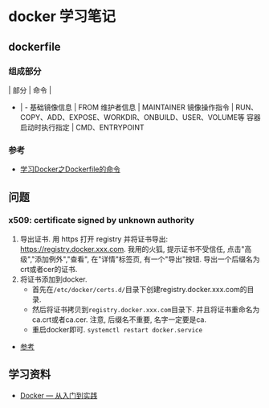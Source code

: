 # docker 学习笔记

## dockerfile

### 组成部分

| 部分 | 命令 |
- | - 
基础镜像信息 | FROM
维护者信息 | MAINTAINER
镜像操作指令 | RUN、COPY、ADD、EXPOSE、WORKDIR、ONBUILD、USER、VOLUME等
容器启动时执行指定 | CMD、ENTRYPOINT

### 参考
- [学习Docker之Dockerfile的命令](https://www.jianshu.com/p/10ed530766af)

## 问题

### x509: certificate signed by unknown authority

1. 导出证书. 用 https 打开 registry 并将证书导出: https://registry.docker.xxx.com. 我用的火狐, 提示证书不受信任, 点击"高级","添加例外","查看", 在"详情"标签页, 有一个"导出"按钮. 导出一个后缀名为crt或者cer的证书.
2. 将证书添加到docker.
   - 首先在`/etc/docker/certs.d/`目录下创建registry.docker.xxx.com的目录.
   - 然后将证书拷贝到`registry.docker.xxx.com`目录下. 并且将证书重命名为ca.crt或者ca.cer. 注意, 后缀名不重要, 名字一定要是ca.
   - 重启docker即可. `systemctl restart docker.service`
- [参考](http://www.voidcn.com/article/p-rlsdwrdh-bot.html)

## 学习资料
- [Docker — 从入门到实践](https://docker_practice.gitee.io/)